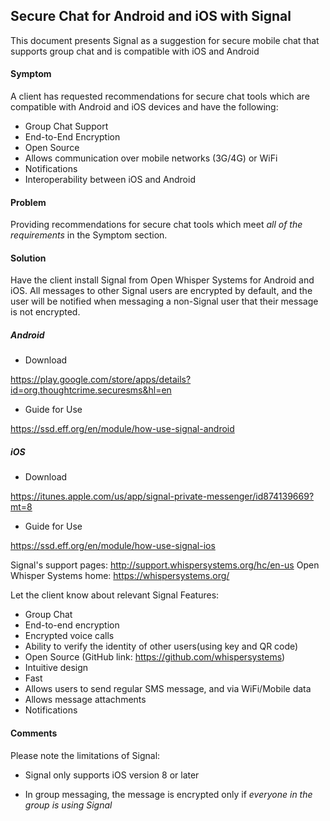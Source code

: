 ## Secure Chat for Android and iOS with Signal

This document presents Signal as a suggestion for secure mobile chat that supports group chat and is compatible with iOS and Android

#### Symptom    

A client has requested recommendations for secure chat tools which are compatible with Android and iOS devices and have the following:
   * Group Chat Support
   * End-to-End Encryption 
   * Open Source
   * Allows communication over mobile networks (3G/4G) or WiFi
   * Notifications
   * Interoperability between iOS and Android

#### Problem 

Providing recommendations for secure chat tools which meet *all of the requirements* in the Symptom section.

#### Solution  

Have the client install Signal from Open Whisper Systems for Android and iOS. All messages to other Signal users are encrypted by default, and the user will be notified when messaging a non-Signal user that their message is not encrypted. 

##### Android

   * Download

   https://play.google.com/store/apps/details?id=org.thoughtcrime.securesms&hl=en

   * Guide for Use

   https://ssd.eff.org/en/module/how-use-signal-android

##### iOS

   * Download

   https://itunes.apple.com/us/app/signal-private-messenger/id874139669?mt=8

   * Guide for Use

   https://ssd.eff.org/en/module/how-use-signal-ios

Signal's support pages: http://support.whispersystems.org/hc/en-us 
Open Whisper Systems home: https://whispersystems.org/ 

Let the client know about relevant Signal Features:
* Group Chat
* End-to-end encryption
* Encrypted voice calls
* Ability to verify the identity of other users(using key and QR code)
* Open Source (GitHub link: https://github.com/whispersystems)
* Intuitive design
* Fast
* Allows users to send regular SMS message, and via WiFi/Mobile data
* Allows message attachments
* Notifications

#### Comments

Please note the limitations of Signal:

* Signal only supports iOS version 8 or later

* In group messaging, the message is encrypted only if *everyone in the group is using Signal* 
